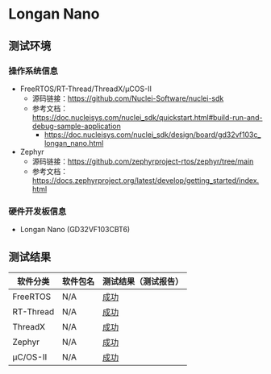 # Longan Nano

## 测试环境

### 操作系统信息

- FreeRTOS/RT-Thread/ThreadX/μCOS-II
    - 源码链接：https://github.com/Nuclei-Software/nuclei-sdk
    - 参考文档：https://doc.nucleisys.com/nuclei_sdk/quickstart.html#build-run-and-debug-sample-application
        - https://doc.nucleisys.com/nuclei_sdk/design/board/gd32vf103c_longan_nano.html
- Zephyr
    - 源码链接：https://github.com/zephyrproject-rtos/zephyr/tree/main
    - 参考文档：https://docs.zephyrproject.org/latest/develop/getting_started/index.html

### 硬件开发板信息

- Longan Nano (GD32VF103CBT6)

## 测试结果

| 软件分类  | 软件包名 | 测试结果（测试报告） |
| --------- | -------- | -------------------- |
| FreeRTOS  | N/A      | [成功][FreeRTOS]     |
| RT-Thread | N/A      | [成功][RT-Thread]    |
| ThreadX   | N/A      | [成功][RT-Thread]    |
| Zephyr    | N/A      | [成功][Zephyr]       |
| μC/OS-II  | N/A      | [成功][uCOSII]       |

[FreeRTOS]: ./FreeRTOS/README_zh.md
[RT-Thread]: ./RT-Thread/README_zh.md
[ThreadX]: ./ThreadX/README_zh.md
[Zephyr]: ./Zephyr/README_zh.md
[uCOSII]: ./uCOSII/README_zh.md
